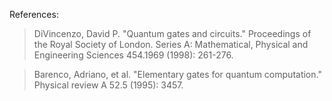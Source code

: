 References:
> DiVincenzo, David P. "Quantum gates and circuits." Proceedings of the Royal Society of London. Series A: Mathematical, Physical and Engineering Sciences 454.1969 (1998): 261-276.

> Barenco, Adriano, et al. "Elementary gates for quantum computation." Physical review A 52.5 (1995): 3457.
